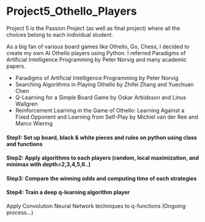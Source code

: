 # Project5_Othello_Players

Project 5 is the Passion Project (as well as final project) where all the choices belong to each individual student.

As a big fan of various board games like Othello, Go, Chess, I decided to create my own AI Othello players using Python. I referred Paradigms of Artificial Intelligence Programming by Peter Norvig and many academic papers.

* Paradigms of Artificial Intelligence Programming by Peter Norvig
* Searching Algorithms in Playing Othello by Zhifei Zhang and Yuechuan Chen
* Q-Learning for a Simple Board Game by Oskar Arbidsson and Linus Wallgren
* Reinforcement Learning in the Game of Othello: Learning Against a Fixed Opponent and Learning from Self-Play by Michiel van der Ree and Marco Wiering


#### Step1: Set up board, black & white pieces and rules on python using class and functions 

#### Step2: Apply algorithms to each players (random, local maximization, and minimax with depth=2,3,4,5,6..)

#### Step3: Compare the winning odds and computing time of each strategies 

#### Step4: Train a deep q-learning algorithm player
Apply Convolution Neural Network techniques to q-functions
(Ongoing process...) 

